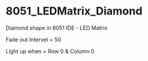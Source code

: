# 8051_LEDMatrix_Diamond
Diamond shape in 8051 IDE - LED Matrix


Fade out Intervel = 50

Light up when = Row 0 & Column 0
